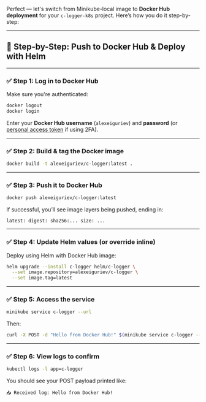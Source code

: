 Perfect — let's switch from Minikube-local image to **Docker Hub deployment** for your `c-logger-k8s` project. Here’s how you do it step-by-step:

---

## 🚀 Step-by-Step: Push to Docker Hub & Deploy with Helm

---

### ✅ Step 1: Log in to Docker Hub

Make sure you're authenticated:

```bash
docker logout
docker login
```

Enter your **Docker Hub username** (`alexeiguriev`) and **password** (or [personal access token](https://hub.docker.com/settings/security) if using 2FA).

---

### ✅ Step 2: Build & tag the Docker image

```bash
docker build -t alexeiguriev/c-logger:latest .
```

---

### ✅ Step 3: Push it to Docker Hub

```bash
docker push alexeiguriev/c-logger:latest
```

If successful, you’ll see image layers being pushed, ending in:

```
latest: digest: sha256:... size: ...
```

---

### ✅ Step 4: Update Helm values (or override inline)

Deploy using Helm with Docker Hub image:

```bash
helm upgrade --install c-logger helm/c-logger \
  --set image.repository=alexeiguriev/c-logger \
  --set image.tag=latest
```

---

### ✅ Step 5: Access the service

```bash
minikube service c-logger --url
```

Then:

```bash
curl -X POST -d "Hello from Docker Hub!" $(minikube service c-logger --url)
```

---

### ✅ Step 6: View logs to confirm

```bash
kubectl logs -l app=c-logger
```

You should see your POST payload printed like:

```
📥 Received log: Hello from Docker Hub!
```
